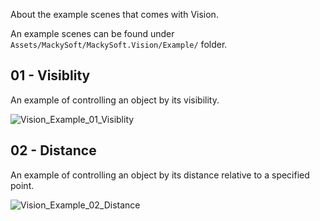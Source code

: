 About the example scenes that comes with Vision.

An example scenes can be found under `Assets/MackySoft/MackySoft.Vision/Example/` folder.

## 01 - Visiblity

An example of controlling an object by its visibility.

![Vision_Example_01_Visiblity](https://user-images.githubusercontent.com/13536348/111769144-305d1c80-88ec-11eb-8ae7-9ad5e787d713.gif)

## 02 - Distance

An example of controlling an object by its distance relative to a specified point.

![Vision_Example_02_Distance](https://user-images.githubusercontent.com/13536348/111769161-35ba6700-88ec-11eb-906b-c9145a0d4b78.gif)